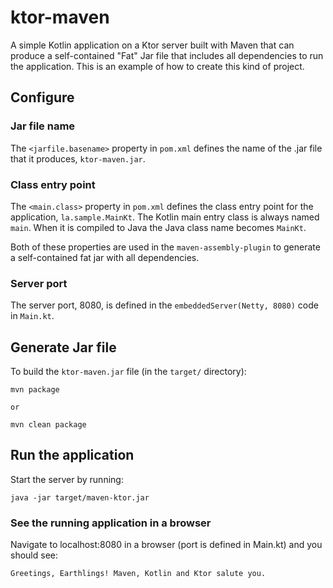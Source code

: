 # ktor-maven

A simple Kotlin application on a Ktor server built with Maven that can
produce a self-contained "Fat" Jar file that includes all dependencies to
run the application. This is an example of how to create this kind of project.

## Configure

### Jar file name

The `<jarfile.basename>` property in `pom.xml` defines the name of the .jar
file that it produces, `ktor-maven.jar`.

### Class entry point
The `<main.class>` property in `pom.xml` defines the class entry point for
the application, `la.sample.MainKt`. The Kotlin main entry class is always
named `main`. When it is compiled to Java the Java class name becomes `MainKt`.

Both of these properties are used in the `maven-assembly-plugin` to generate
a self-contained fat jar with all dependencies.

### Server port

The server port, 8080, is defined in the `embeddedServer(Netty, 8080)`
code in `Main.kt`.

## Generate Jar file

To build the `ktor-maven.jar` file (in the `target/` directory):

```
mvn package

or

mvn clean package
```

## Run the application

Start the server by running:

```
java -jar target/maven-ktor.jar
```

### See the running application in a browser

Navigate to localhost:8080 in a browser (port is defined in Main.kt) and you should see:

```
Greetings, Earthlings! Maven, Kotlin and Ktor salute you.
```
